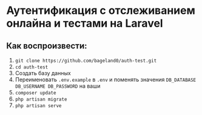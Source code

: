 # Аутентификация с отслеживанием онлайна и тестами на Laravel

## Как воспроизвести:
1. `git clone https://github.com/bageland0/auth-test.git`
2. `cd auth-test`
3. Создать базу данных
4. Переименовать `.env.example` в `.env` и поменять значения `DB_DATABASE DB_USERNAME DB_PASSWORD` на ваши
5. `composer update`
6. `php artisan migrate`
7. `php artisan serve`

